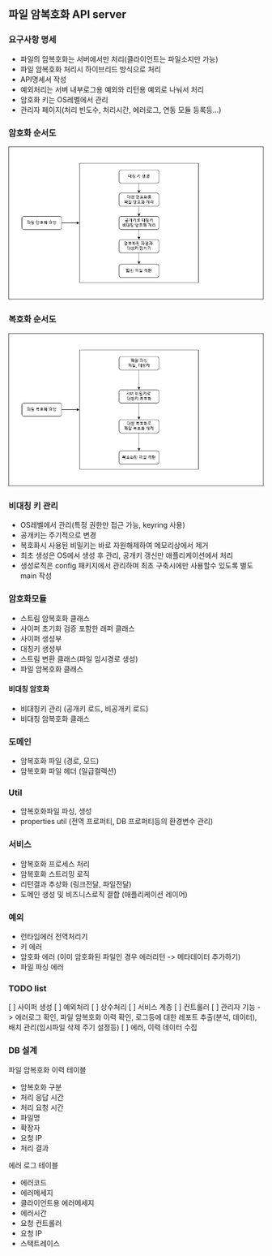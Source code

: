 ## 파일 암복호화 API server

### 요구사항 명세
- 파일의 암복호화는 서버에서만 처리(클라이언트는 파일소지만 가능)
- 파일 암복호화 처리시 하이브리드 방식으로 처리
- API명세서 작성
- 예외처리는 서버 내부로그용 예외와 리턴용 예외로 나눠서 처리
- 암호화 키는 OS레벨에서 관리
- 관리자 페이지(처리 빈도수, 처리시간, 에러로그, 연동 모듈 등록등...)

### 암호화 순서도

![enc_flow](./encFlow.png)

### 복호화 순서도

![dec_flow](./decFlow.png)

### 비대칭 키 관리
- OS레벨에서 관리(특정 권한만 접근 가능, keyring 사용)
- 공개키는 주기적으로 변경 
- 복호화시 사용된 비밀키는 바로 자원해제하여 메모리상에서 제거 
- 최초 생성은 OS에서 생성 후 관리, 공개키 갱신만 애플리케이션에서 처리
- 생성로직은 config 패키지에서 관리하며 최초 구축시에만 사용할수 있도록 별도 main 작성

### 암호화모듈
- 스트림 암복호화 클래스
- 사이퍼 초기화 검증 포함한 래퍼 클래스
- 사이퍼 생성부
- 대칭키 생성부
- 스트림 변환 클래스(파일 임시경로 생성)
- 파일 암복호화 클래스

#### 비대칭 암호화
- 비대칭키 관리 (공개키 로드, 비공개키 로드)
- 비대칭 암복호화 클래스

### 도메인
- 암복호화 파일 (경로, 모드)
- 암복호화 파일 헤더 (일급컬렉션)

### Util
- 암복호화파일 파싱, 생성
- properties util (전역 프로퍼티, DB 프로퍼티등의 환경변수 관리)

### 서비스
- 암복호화 프로세스 처리
- 암복호화 스트리밍 로직
- 리턴결과 추상화 (링크전달, 파일전달)
- 도메인 생성 및 비즈니스로직 결합 (애플리케이션 레이어)

### 예외
- 런타임에러 전역처리기
- 키 에러
- 암호화 에러 (이미 암호화된 파일인 경우 에러리턴 -> 메타데이터 추가하기) 
- 파일 파싱 에러

### TODO list
[ ] 사이퍼 생성
[ ] 예외처리
[ ] 상수처리
[ ] 서비스 계층
[ ] 컨트롤러
[ ] 관리자 기능 -> 에러로그 확인, 파일 암복호화 이력 확인, 로그등에 대한 레포트 추출(분석, 데이터), 배치 관리(임시파일 삭제 주기 설정등)
[ ] 에러, 이력 데이터 수집

### DB 설계
파일 암복호화 이력 테이블
- 암복호화 구분
- 처리 응답 시간
- 처리 요청 시간
- 파일명
- 확장자
- 요청 IP
- 처리 결과

에러 로그 테이블
- 에러코드
- 에러메세지
- 클라이언트용 에러메세지
- 에러시간
- 요청 컨트롤러
- 요청 IP
- 스택트레이스


